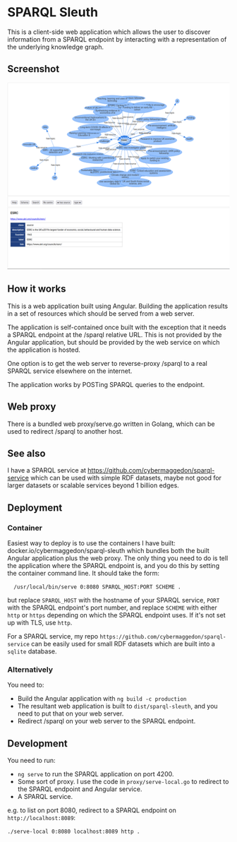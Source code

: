 
# SPARQL Sleuth

This is a client-side web application which allows the user to discover
information from a SPARQL endpoint by interacting with a representation
of the underlying knowledge graph.

## Screenshot

![screenshot](screen.png)

## How it works

This is a web application built using Angular.  Building the application
results in a set of resources which should be served from a web server.

The application is self-contained once built with the exception that
it needs a SPARQL endpoint at the /sparql relative
URL.  This is not provided by the Angular application, but should be
provided by the web service on which the application is hosted.

One option is to get the web server to reverse-proxy /sparql to a
real SPARQL service elsewhere on the internet.

The application works by POSTing SPARQL queries to the endpoint.

## Web proxy

There is a bundled web proxy/serve.go written in Golang, which can be used
to redirect /sparql to another host.

## See also

I have a SPARQL service at https://github.com/cybermaggedon/sparql-service
which can be used with simple RDF datasets, maybe not good for larger
datasets or scalable services beyond 1 billion edges.

## Deployment

### Container

Easiest way to deploy is to use the containers I have
built: docker.io/cybermaggedon/sparql-sleuth which bundles both the
built Angular application plus the web proxy.  The only thing you
need to do is tell the application where the SPARQL endpoint is, and you do
this by setting the container command line.  It should take the form:

```
  /usr/local/bin/serve 0:8080 SPARQL_HOST:PORT SCHEME .
```
but replace `SPARQL_HOST` with the hostname of your SPARQL service,
`PORT` with the SPARQL endpoint's port number, and replace `SCHEME`
with either `http` or `https` depending on which the SPARQL endpoint uses.
If it's not set up with TLS, use `http`.

For a SPARQL service, my repo
`https://github.com/cybermaggedon/sparql-service` can be easily used for
small RDF datasets which are built into a `sqlite` database.

### Alternatively

You need to:
- Build the Angular application with `ng build -c production`
- The resultant web application is built to `dist/sparql-sleuth`, and
  you need to put that on your web server.
- Redirect /sparql on your web server to the SPARQL endpoint.

## Development

You need to run:
- `ng serve` to run the SPARQL application on port 4200.
- Some sort of proxy.  I use the code in `proxy/serve-local.go` to
  redirect to the SPARQL endpoint and Angular service.
- A SPARQL service.

e.g. to list on port 8080, redirect to a SPARQL endpoint on
`http://localhost:8089`:
```
./serve-local 0:8080 localhost:8089 http .
```

